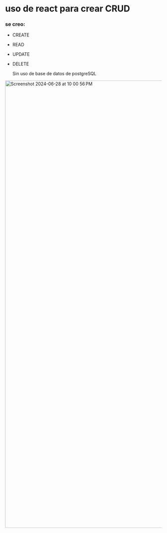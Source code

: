 # uso de react para crear CRUD

### se creo:

- CREATE
- READ
- UPDATE
- DELETE

  Sin uso de base de datos de postgreSQL

<img width="1437" alt="Screenshot 2024-06-28 at 10 00 56 PM" src="https://github.com/GianfrancoD/reactCRUD-sin-DB/assets/54215271/af5e1ba9-7516-42b7-a0b3-9faefa94c458">
